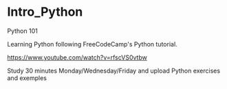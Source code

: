 # Intro_Python
 Python 101
 
 Learning Python following FreeCodeCamp's Python tutorial.
 
 https://www.youtube.com/watch?v=rfscVS0vtbw
 
 Study 30 minutes Monday/Wednesday/Friday and upload Python exercises and exemples
